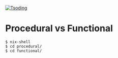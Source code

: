 [![Tsoding](https://img.shields.io/badge/twitch.tv-tsoding-purple?logo=twitch&style=for-the-badge)](https://www.twitch.tv/tsoding)
# Procedural vs Functional

```console
$ nix-shell
$ cd procedural/
$ cd functional/
```
